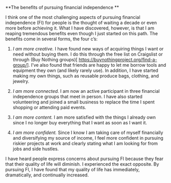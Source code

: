 **The benefits of pursuing financial independence **

I think one of the most challenging aspects of pursuing financial independence (FI) for people is the thought of waiting a decade or even more before achieving it.  What I have discovered, however, is that I am reaping tremendous benefits even though I just started on this path. The benefits come in several forms, the four c’s:  

1.	*I am more creative.* I have found new ways of acquiring things I want or need without buying them.  I do this through the free list on Craigslist or through (Buy Nothing groups)[ https://buynothingproject.org/find-a-group/]. I’ve also found that friends are happy to let me borrow tools and equipment they own (and likely rarely use).  In addition, I have started making my own things, such as reusable produce bags, clothing, and jewelry. 

2.	*I am more connected.* I am now an active participant in three financial independence groups that meet in person.  I have also started volunteering and joined a small business to replace the time I spent shopping or attending paid events.  

3.	*I am more content.*  I am more satisfied with the things I already own since I no longer buy everything that I want as soon as I want it.  

4.	*I am more confident.*  Since I know I am taking care of myself financially and diversifying my source of income, I feel more confident in pursuing riskier projects at work and clearly stating what I am looking for from jobs and side hustles.   

I have heard people express concerns about pursuing FI because they fear that their quality of life will diminish.  I experienced the exact opposite.  By pursuing FI, I have found that my quality of life has immediately, dramatically, and continually increased.

